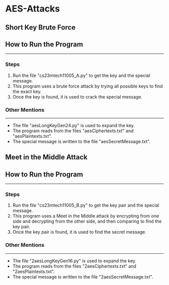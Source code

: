 # AES-Attacks

## Short Key Brute Force

## How to Run the Program
-------------------------

### Steps

1. Run the file "cs23mtech11005_A.py" to get the key and the special message.
2. This program uses a brute force attack by trying all possible keys to find the exact key.
3. Once the key is found, it is used to crack the special message.

### Other Mentions
-----------------

* The file "aesLongKeyGen24.py" is used to expand the key.
* The program reads from the files "aesCiphertexts.txt" and "aesPlaintexts.txt".
* The special message is written to the file "aesSecretMessage.txt".

## Meet in the Middle Attack

## How to Run the Program
-------------------------

### Steps

1. Run the file "cs23mtech11005_B.py" to get the key pair and the special message.
2. This program uses a Meet in the Middle attack by encrypting from one side and decrypting from the other side, and then comparing to find the key pair.
3. Once the key pair is found, it is used to find the secret message.

### Other Mentions
-----------------

* The file "2aesLongKeyGen16.py" is used to expand the key.
* The program reads from the files "2aesCiphertexts.txt" and "2aesPlaintexts.txt".
* The special message is written to the file "2aesSecretMessage.txt".
